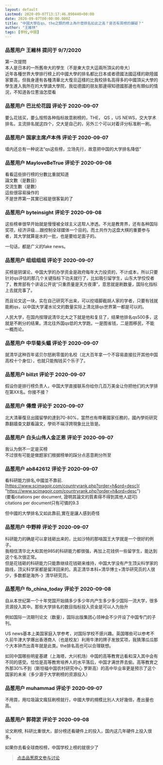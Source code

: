 ```yaml
---
layout: default
Lastmod: 2020-09-07T13:17:46.890440+00:00
date: 2020-09-07T00:00:00.000Z
title: "中國大學在qs、the之類的榜上為什麼排名如此之高？是否有買榜的嫌疑？"
author: "王維林"
tags: [學校,中國]
---
```



### 品葱用户 **王維林** 提问于 9/7/2020
    
第一次提問  
本人是日本的一所舊帝大的學生（不是東大京大這兩所頂尖的帝大）  
近年各種世界大學排行榜上的中國大學的排名都比日本或者德國法國這樣的歐陸國家要高，但我身邊有各種清華北大復旦這樣的比我校排名高得多的中國頂尖大學的學生進入我所在的大學讀大學院，我從德國的朋友那邊得知德國那邊也有類似的情況，不知道各位蔥油怎麼看
    
                

### 品葱用户 **巴比伦花园** 评论于 2020-09-07
        
要么花钱买，要么按照各种指标故意刷榜的，THE， QS ，US NEWS，交大学术排名，主流排名就这四个，交大是自己的，另外三个可以对着评分标准刷一刷。
        
                

### 品葱用户 **国家主席卢本伟** 评论于 2020-09-07
        
墙内还总有一种说法“qs这些榜，立场先行，故意把中国的大学排名降低”
        
                

### 品葱用户 **MayloveBeTrue** 评论于 2020-09-08
        
看看這些排行榜的分數比重就知道  
論文數（是數目）  
交流生數（是數）  
這些很容易操作的  
不是世界第一其實已經是很客氣的了
        
                

### 品葱用户 **byteinsight** 评论于 2020-09-08
        
这些榜单很早开始就是慢慢被全球主义这帮人渗透。不光是教育界，还有各种国际奖项，经济评级....跟控制全球媒体一个目的。而土共作为这盘大棋的重要参与者，其大学就算是水的一批，也是要给足面子的。  
  
一句话，都是广义的fake news。
        
                

### 品葱用户 **组组组组** 评论于 2020-09-07
        
买榜是阴谋论，中国大学的办学资金是政府每年大力投资的，不计成本，所以只要针对qs评估的那几个关键指标下功夫就行了，比如吸引留学生，山东大学佼佼者了，教育部有个讲话公开说“只重质量是天方夜谭”，意思就是刷数量，国际化指标上去就完事了。  
  
而且论文这一块，实在自己研究不出来，可以挖墙脚截胡人家的学者，只要有钱就能刷qs，以中国大学灌水论文的数量实际上清北排qs世界第一都是可以的。  
  
人民大学，在国内按理说清华北大之下就是他和复旦了，结果他排名qs500多，这就是不刷分的结果。清北往外国qs低的大学跑，一是图省钱，二是图移民，不能一概而论。
        
                

### 品葱用户 **中华菊头蝠** 评论于 2020-09-07
        
就清华这种百年诺贝尔怒刷零蛋的名校（北大百年拿一个不容易直接拉开其他中国高校十个身位），也就只能掏钱买个乐子了。
        
                

### 品葱用户 **billzt** 评论于 2020-09-07
        
假设你是排行榜负责人，中国大学直接联系你给你几百万美金让你把他们的大学排在第XX名。你接不接？
        
                

### 品葱用户 **傳燈** 评论于 2020-09-07
        
北大清華復旦出國留學的達到70-80%，當然也有帶著國家任務的，國內學術研究靠翻牆查文獻看論文，學術不端浮誇現象比比皆是。
        
                

### 品葱用户 **白头山伟人金正恩** 评论于 2020-09-07
        
我认为倒不一定是买榜  
不过很有可能是做题家们根据榜单的踩分点恶意刷分所至
        
                

### 品葱用户 **ab842612** 评论于 2020-09-07
        
看科研能力排名,中國並不靠前.  
[https://www.scimagojr.com/countryrank.php?order=h&ord=desc]( "https://www.scimagojr.com/countryrank.php?order=h&ord=desc")  
(要看citations per document, 證明其論文的質素得不得到其他人認可)  
citations per document只有可憐的9.3  
  
  
但中國的大學排名又如此靠前,實在是讓人感到奇怪
        
                

### 品葱用户 **中野梓** 评论于 2020-09-07
        
科研能力的确是可以拿钱砸出来的，比如沙特的那啥国王大学就是一个很好的例子。  
我相信清华北大和其他985的科研能力都很强，再加上花钱供一些留学生，能达到这个名次很正常。  
但是花钱砸的科研能力只能靠继续花钱砸来维持，中国大学没有产生顶尖科学家的路线，顶尖科学家都是留洋回来的。真正清华本科+清华博士+清华研究员的人很少，多数都是海外-》清华研究员。
        
                

### 品葱用户 **fb_china_today** 评论于 2020-09-08
        
自从本世纪第一个十年党国开始搞多少多少年内产生多少多少国际一流大学，很多资源投入其中。那些大学排名的数目指标投入资金是可以人为抬升  
  
例如国际一流期刊论文（数量），国际出版集团心领神会不少开设了中国专门的子刊。  
  
US news基本上美国家庭入学参考，对国际学校不感兴趣。英国哪些可以参考不久前牛津大学爆出香港商人（也是校友）利用牛津的牌子发放奖项，我猜薄瓜瓜那个大本钟杰出青年就是此类。the排名高也可以合理联想。  
  
如同中国哪些明星基建（上海塔，大兴机场）中国的高等教育远看和深入其中会有不同的感受。恰恰是高等教育培养人的水平落后，中国才满世界去偷。高等教育之外那30%不到（斯坦福中国农村研究中心 罗斯高）的高中毕业率更是预示了这个国家的未来（多少源于大学刷榜的资源投入）
        
                

### 品葱用户 **muhammad** 评论于 2020-09-07
        
不用買，用垃圾論文瘋狂刷榜就行，中國大學的規模比別人大好幾倍，產出量也高。
        
                

### 品葱用户 **郭荷淤** 评论于 2020-09-08
        
论文刷榜, 科研比重很大，部分榜还看硬件上的投入，国内这几年硬件上投入很多。  
  
如果你去看全球商校榜，中国学校上榜的就很少了
        
                





> [点击品葱原文参与讨论](https://pincong.rocks/question/30713)

